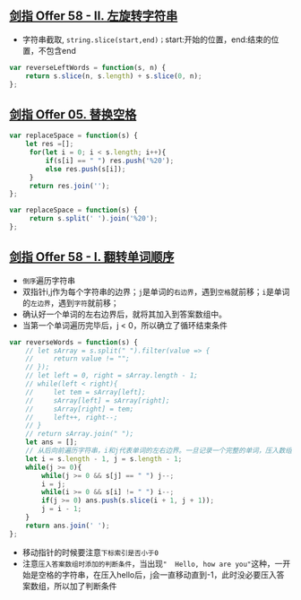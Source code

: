 ## [剑指 Offer 58 - II. 左旋转字符串](https://leetcode-cn.com/problems/zuo-xuan-zhuan-zi-fu-chuan-lcof/)

- 字符串截取, `string.slice(start,end)；`start:开始的位置，end:结束的位置，不包含end

``` javascript
var reverseLeftWords = function(s, n) {
    return s.slice(n, s.length) + s.slice(0, n);
};
```

## [剑指 Offer 05. 替换空格](https://leetcode-cn.com/problems/ti-huan-kong-ge-lcof/)

``` javascript
var replaceSpace = function(s) {
    let res =[];
     for(let i = 0; i < s.length; i++){
         if(s[i] == " ") res.push('%20');
         else res.push(s[i]);
     }
     return res.join('');
};
```

``` javascript
var replaceSpace = function(s) {
     return s.split(' ').join('%20');
};
```

## [剑指 Offer 58 - I. 翻转单词顺序](https://leetcode-cn.com/problems/fan-zhuan-dan-ci-shun-xu-lcof/)

- `倒序`遍历字符串
- 双指针i,j作为每个字符串的边界；`j`是单词的`右边界`，遇到`空格`就前移；`i`是单词的`左边界`，遇到`字符`就前移；
- 确认好一个单词的左右边界后，就将其加入到答案数组中。
- 当第一个单词遍历完毕后，j  < 0，所以确立了循环结束条件

``` javascript
var reverseWords = function(s) {
    // let sArray = s.split(" ").filter(value => {
    //     return value != "";
    // });
    // let left = 0, right = sArray.length - 1;
    // while(left < right){
    //     let tem = sArray[left];
    //     sArray[left] = sArray[right];
    //     sArray[right] = tem;
    //     left++, right--;
    // }
    // return sArray.join(" ");
    let ans = [];
    // 从后向前遍历字符串，i和j代表单词的左右边界。一旦记录一个完整的单词，压入数组中，最后用空格将数组组合起来
    let i = s.length - 1, j = s.length - 1;
    while(j >= 0){ 
        while(j >= 0 && s[j] == " ") j--;
        i = j;
        while(i >= 0 && s[i] != " ") i--;
        if(j >= 0) ans.push(s.slice(i + 1, j + 1));
        j = i - 1;
    }
    return ans.join(' ');
};
```

- 移动指针的时候要注意`下标索引是否小于0`
- 注意`压入答案数组时添加的判断条件`，当出现`"  Hello, how are you"`这种，一开始是空格的字符串，在压入hello后，j会一直移动直到-1，此时没必要压入答案数组，所以加了判断条件
